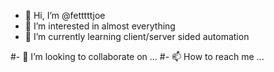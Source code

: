 - 👋 Hi, I’m @fetttttjoe
- 👀 I’m interested in almost everything
- 🌱 I’m currently learning client/server sided automation


#- 💞️ I’m looking to collaborate on ...
#- 📫 How to reach me ...

<!---
fetttttjoe/fetttttjoe is a ✨ special ✨ repository because its `README.md` (this file) appears on your GitHub profile.
You can click the Preview link to take a look at your changes.
--->

